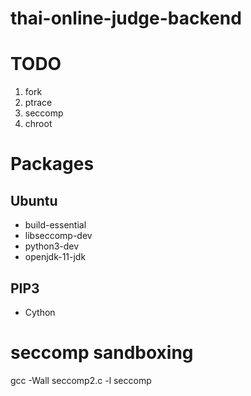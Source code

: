 # thai-online-judge-backend

# TODO

1. fork
2. ptrace
3. seccomp
4. chroot

# Packages
## Ubuntu
* build-essential
* libseccomp-dev
* python3-dev
* openjdk-11-jdk

## PIP3
* Cython

# seccomp sandboxing
gcc -Wall seccomp2.c -l seccomp
